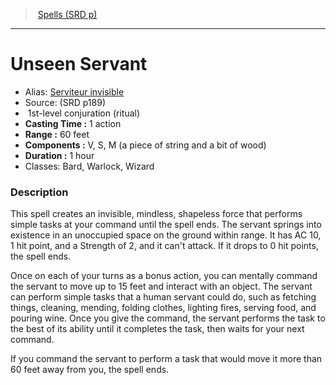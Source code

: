 ﻿> [Spells (SRD p)](srd_spells.md)

---

# Unseen Servant

- Alias: [Serviteur invisible](hd_spells_serviteur_invisible.md)
- Source: (SRD p189)
-  1st-level conjuration (ritual)
- **Casting Time :** 1 action
- **Range :** 60 feet
- **Components :** V, S, M (a piece of string and a bit of wood)
- **Duration :** 1 hour
- Classes: Bard, Warlock, Wizard

### Description

This spell creates an invisible, mindless, shapeless force that performs simple tasks at your command until the spell ends. The servant springs into existence in an unoccupied space on the ground within range. It has AC 10, 1 hit point, and a Strength of 2, and it can't attack. If it drops to 0 hit points, the spell ends.

Once on each of your turns as a bonus action, you can mentally command the servant to move up to 15 feet and interact with an object. The servant can perform simple tasks that a human servant could do, such as fetching things, cleaning, mending, folding clothes, lighting fires, serving food, and pouring wine. Once you give the command, the servant performs the task to the best of its ability until it completes the task, then waits for your next command.

If you command the servant to perform a task that would move it more than 60 feet away from you, the spell ends.


